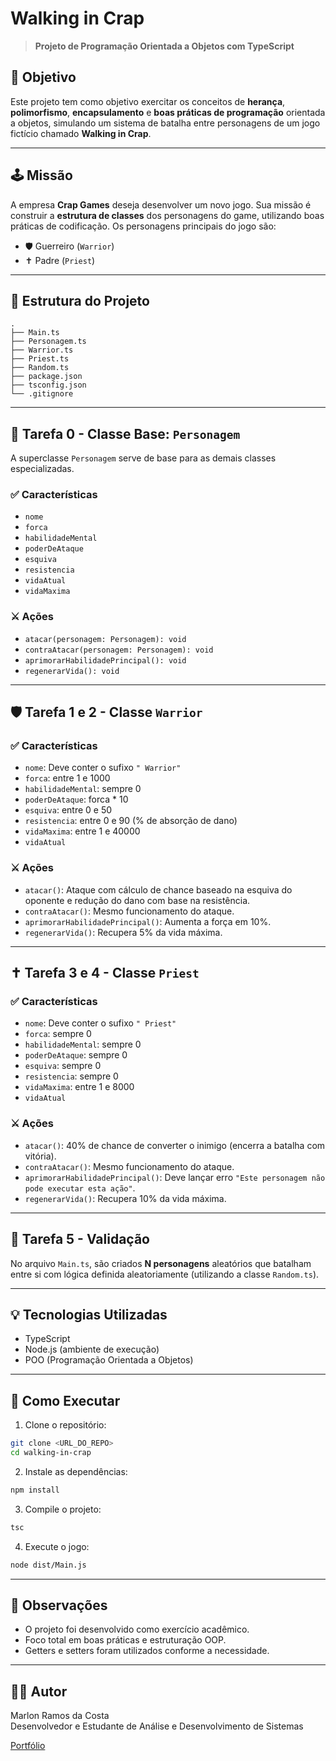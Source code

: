# Walking in Crap

> **Projeto de Programação Orientada a Objetos com TypeScript**

## 🎯 Objetivo

Este projeto tem como objetivo exercitar os conceitos de **herança**, **polimorfismo**, **encapsulamento** e **boas práticas de programação** orientada a objetos, simulando um sistema de batalha entre personagens de um jogo fictício chamado **Walking in Crap**.

---

## 🕹️ Missão

A empresa **Crap Games** deseja desenvolver um novo jogo. Sua missão é construir a **estrutura de classes** dos personagens do game, utilizando boas práticas de codificação. Os personagens principais do jogo são:

- 🛡️ Guerreiro (`Warrior`)
- ✝️ Padre (`Priest`)

---

## 📌 Estrutura do Projeto

```
.
├── Main.ts
├── Personagem.ts
├── Warrior.ts
├── Priest.ts
├── Random.ts
├── package.json
├── tsconfig.json
└── .gitignore
```

---

## 🧬 Tarefa 0 - Classe Base: `Personagem`

A superclasse `Personagem` serve de base para as demais classes especializadas.

### ✅ Características

- `nome`
- `forca`
- `habilidadeMental`
- `poderDeAtaque`
- `esquiva`
- `resistencia`
- `vidaAtual`
- `vidaMaxima`

### ⚔️ Ações

- `atacar(personagem: Personagem): void`
- `contraAtacar(personagem: Personagem): void`
- `aprimorarHabilidadePrincipal(): void`
- `regenerarVida(): void`

---

## 🛡️ Tarefa 1 e 2 - Classe `Warrior`

### ✅ Características

- `nome`: Deve conter o sufixo `" Warrior"`
- `forca`: entre 1 e 1000
- `habilidadeMental`: sempre 0
- `poderDeAtaque`: forca * 10
- `esquiva`: entre 0 e 50
- `resistencia`: entre 0 e 90 (% de absorção de dano)
- `vidaMaxima`: entre 1 e 40000
- `vidaAtual`

### ⚔️ Ações

- `atacar()`: Ataque com cálculo de chance baseado na esquiva do oponente e redução do dano com base na resistência.
- `contraAtacar()`: Mesmo funcionamento do ataque.
- `aprimorarHabilidadePrincipal()`: Aumenta a força em 10%.
- `regenerarVida()`: Recupera 5% da vida máxima.

---

## ✝️ Tarefa 3 e 4 - Classe `Priest`

### ✅ Características

- `nome`: Deve conter o sufixo `" Priest"`
- `forca`: sempre 0
- `habilidadeMental`: sempre 0
- `poderDeAtaque`: sempre 0
- `esquiva`: sempre 0
- `resistencia`: sempre 0
- `vidaMaxima`: entre 1 e 8000
- `vidaAtual`

### ⚔️ Ações

- `atacar()`: 40% de chance de converter o inimigo (encerra a batalha com vitória).
- `contraAtacar()`: Mesmo funcionamento do ataque.
- `aprimorarHabilidadePrincipal()`: Deve lançar erro `"Este personagem não pode executar esta ação"`.
- `regenerarVida()`: Recupera 10% da vida máxima.

---

## 🎲 Tarefa 5 - Validação

No arquivo `Main.ts`, são criados **N personagens** aleatórios que batalham entre si com lógica definida aleatoriamente (utilizando a classe `Random.ts`).

---

## 💡 Tecnologias Utilizadas

- TypeScript
- Node.js (ambiente de execução)
- POO (Programação Orientada a Objetos)

---

## 🚀 Como Executar

1. Clone o repositório:

```bash
git clone <URL_DO_REPO>
cd walking-in-crap
```

2. Instale as dependências:

```bash
npm install
```

3. Compile o projeto:

```bash
tsc
```

4. Execute o jogo:

```bash
node dist/Main.js
```

---

## 📌 Observações

- O projeto foi desenvolvido como exercício acadêmico.
- Foco total em boas práticas e estruturação OOP.
- Getters e setters foram utilizados conforme a necessidade.

---

## 👨‍💻 Autor

Marlon Ramos da Costa  
Desenvolvedor e Estudante de Análise e Desenvolvimento de Sistemas

[Portfólio](https://portfolio-marlon-umber.vercel.app)
